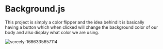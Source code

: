 # Background.js
This project is simply a color flipper and the idea behind it is basically having a button which when clicked will change the background color of our body and also display what color we are using.

![screely-1686335857114](https://github.com/just-arizon/Background.js/assets/102190787/3053e55e-a89f-424e-9450-c4ef5816b71f)
